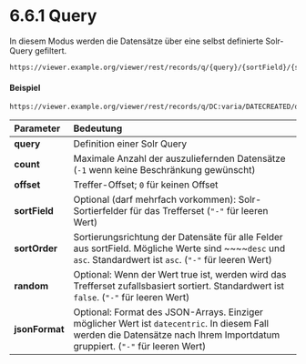 # 6.6.1 Query

In diesem Modus werden die Datensätze über eine selbst definierte Solr-Query gefiltert.

```
https://viewer.example.org/viewer/rest/records/q/{query}/{sortField}/{sortOrder}/{jsonFormat}/{count}/{offset}/{randomize}/
```

#### Beispiel

```text
https://viewer.example.org/viewer/rest/records/q/DC:varia/DATECREATED/desc/datecentric/100/false/
```

| **Parameter**  | Bedeutung |
| :--- | :--- |
| **query**  | Definition einer Solr Query |
| **count**  | Maximale Anzahl der auszuliefernden Datensätze \(`-1` wenn keine Beschränkung gewünscht\) |
| **offset** | Treffer-Offset; `0` für keinen Offset |
| **sortField**  | Optional \(darf mehrfach vorkommen\): Solr-Sortierfelder für das Trefferset \(`"-"` für leeren Wert\) |
| **sortOrder**  | Sortierungsrichtung der Datensäte für alle Felder aus sortField. Mögliche Werte sind ~~~~`desc` und `asc`. Standardwert ist `asc`.  \(`"-"` für leeren Wert\) |
| **random**  | Optional: Wenn der Wert true ist, werden wird das Trefferset zufallsbasiert sortiert. Standardwert ist `false`. \(`"-"` für leeren Wert\) |
| **jsonFormat**  | Optional: Format des JSON-Arrays. Einziger möglicher Wert ist `datecentric`. In diesem Fall werden die Datensätze nach Ihrem Importdatum gruppiert. \(`"-"` für leeren Wert\) |

